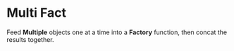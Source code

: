 # Multi Fact

Feed **Multiple** objects one at a time into a **Factory** function, then concat the results together.
